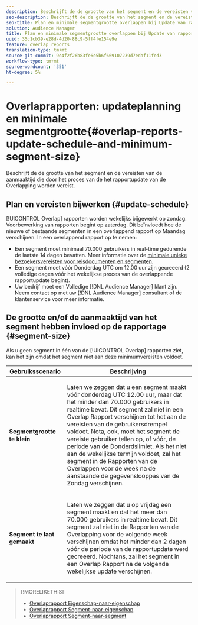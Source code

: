 ```yaml
---
description: Beschrijft de de grootte van het segment en de vereisten van de aanmaaktijd die door het proces van de het rapportupdate van de Overlapping worden vereist.
seo-description: Beschrijft de de grootte van het segment en de vereisten van de aanmaaktijd die door het proces van de het rapportupdate van de Overlapping worden vereist.
seo-title: Plan en minimale segmentgrootte overlappen bij Update van rapporten
solution: Audience Manager
title: Plan en minimale segmentgrootte overlappen bij Update van rapporten
uuid: 35c1cb39-e28d-4d20-88c9-5ff4fe154e9e
feature: overlap reports
translation-type: tm+mt
source-git-commit: 9e4f2f26b83fe6e5b6f669107239d7edaf11fed3
workflow-type: tm+mt
source-wordcount: '351'
ht-degree: 5%

---
```



# Overlaprapporten: updateplanning en minimale segmentgrootte{#overlap-reports-update-schedule-and-minimum-segment-size}

Beschrijft de de grootte van het segment en de vereisten van de aanmaaktijd die door het proces van de het rapportupdate van de Overlapping worden vereist.

## Plan en vereisten bijwerken {#update-schedule}

[!UICONTROL Overlap] rapporten worden wekelijks bijgewerkt op zondag. Voorbewerking van rapporten begint op zaterdag. Dit beïnvloedt hoe de nieuwe of bestaande segmenten in een overlappend rapport op Maandag verschijnen. In een overlappend rapport op te nemen:

* Een segment moet minimaal 70.000 gebruikers in real-time gedurende de laatste 14 dagen bevatten. Meer informatie over de [minimale unieke bezoekersvereisten voor reisdocumenten en segmenten](../../reporting/report-sampling.md#data-sampling-ratio).
* Een segment moet vóór Donderdag UTC om 12.00 uur zijn gecreeerd (2 volledige dagen vóór het wekelijkse proces van de overlappende rapportupdate begint).
* Uw bedrijf moet een Volledige [!DNL Audience Manager] klant zijn. Neem contact op met uw [!DNL Audience Manager] consultant of de klantenservice voor meer informatie.

## De grootte en/of de aanmaaktijd van het segment hebben invloed op de rapportage {#segment-size}

Als u geen segment in één van de [!UICONTROL Overlap] rapporten ziet, kan het zijn omdat het segment niet aan deze minimumvereisten voldoet.

<table id="table_BE2937C1FA314BBDBD1D026321D6E6B1"> 
 <thead> 
  <tr> 
   <th colname="col1" class="entry"> Gebruiksscenario </th> 
   <th colname="col2" class="entry"> Beschrijving </th> 
  </tr> 
 </thead>
 <tbody> 
  <tr> 
   <td colname="col1"> <p> <b>Segmentgrootte te klein</b> </p> </td> 
   <td colname="col2"> <p>Laten we zeggen dat u een segment maakt vóór donderdag UTC 12.00 uur, maar dat het minder dan 70.000 gebruikers in realtime bevat. Dit segment zal niet in een <span class="wintitle"> Overlap Rapport</span> verschijnen tot het aan de vereisten van de gebruikersdrempel voldoet. Nota, ook, moet het segment de vereiste gebruiker tellen op, of vóór, de periode van de Donderdslimiet. Als het niet aan de wekelijkse termijn voldoet, zal het segment in de Rapporten <span class="wintitle"> van de</span> Overlappen voor de week na de aanstaande de gegevenslooppas van de Zondag verschijnen. </p> </td> 
  </tr> 
  <tr> 
   <td colname="col1"> <p> <b>Segment te laat gemaakt</b> </p> </td> 
   <td colname="col2"> <p>Laten we zeggen dat u op vrijdag een segment maakt en dat het meer dan 70.000 gebruikers in realtime bevat. Dit segment zal niet in de Rapporten <span class="wintitle"> van de</span> Overlapping voor de volgende week verschijnen omdat het minder dan 2 dagen vóór de periode van de rapportupdate werd gecreeerd. Nochtans, zal het segment in een <span class="wintitle"> Overlap Rapport</span> na de volgende wekelijkse update verschijnen. </p> </td> 
  </tr> 
 </tbody> 
</table>

>[!MORELIKETHIS]
>
>* [Overlaprapport Eigenschap-naar-eigenschap](../../reporting/dynamic-reports/trait-trait-overlap-report.md#trait-to-trait-overlap-report)
>* [Overlaprapport Segment-naar-eigenschap](../../reporting/dynamic-reports/segment-trait-overlap-report.md)
>* [Overlaprapport Segment-naar-segment](../../reporting/dynamic-reports/segment-segment-overlap-report.md)

